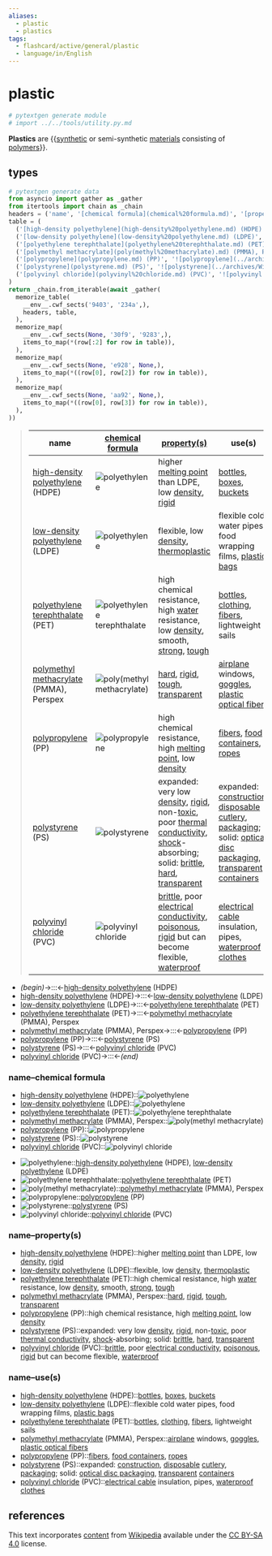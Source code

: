 ```yaml
---
aliases:
  - plastic
  - plastics
tags:
  - flashcard/active/general/plastic
  - language/in/English
---
```


# plastic

```Python
# pytextgen generate module
# import ../../tools/utility.py.md
```

__Plastics__ are {{[synthetic](synthetic%20polymers.md) or semi-synthetic [materials](material.md) consisting of [polymers](polymer.md)}}. <!--SR:!2025-03-02,513,301-->

## types

```Python
# pytextgen generate data
from asyncio import gather as _gather
from itertools import chain as _chain
headers = ('name', '[chemical formula](chemical%20formula.md)', '[property(s)](property.md)', 'use(s)',)
table = (
  ('[high-density polyethylene](high-density%20polyethylene.md) (HDPE)', '![polyethylene](../archives/Wikimedia%20Commons/Polyethylene%20repeat%20unit.svg)', 'higher [melting point](melting%20point.md) than LDPE, low [density](density.md), [rigid](stiffness.md)', '[bottles](bottle.md), [boxes](boxes.md), [buckets](bucket.md)'),
  ('[low-density polyethylene](low-density%20polyethylene.md) (LDPE)', '![polyethylene](../archives/Wikimedia%20Commons/Polyethylene%20repeat%20unit.svg)', 'flexible, low [density](density.md), [thermoplastic](thermoplastic.md)', 'flexible cold water pipes, food wrapping films, [plastic bags](plastic%20bag.md)',),
  ('[polyethylene terephthalate](polyethylene%20terephthalate.md) (PET)', '![polyethylene terephthalate](../archives/Wikimedia%20Commons/Polyethyleneterephthalate.svg)', 'high chemical resistance, high [water](water.md) resistance, low [density](density.md), smooth, [strong](strength%20of%20materials.md), [tough](toughness.md)', '[bottles](bottle.md), [clothing](clothing.md), [fibers](fiber.md), lightweight sails',),
  ('[polymethyl methacrylate](poly(methyl%20methacrylate).md) (PMMA), Perspex', '![poly(methyl methacrylate)](../archives/Wikimedia%20Commons/PMMA%20repeating%20unit.svg)', '[hard](hardness.md), [rigid](rigidity.md), [tough](toughness.md), [transparent](transparency%20and%20translucency.md)', '[airplane](airplane.md) windows, [goggles](goggles.md), [plastic optical fibers](plastic%20optical%20fiber.md)',),
  ('[polypropylene](polypropylene.md) (PP)', '![polypropylene](../archives/Wikimedia%20Commons/Polypropylen.svg)', 'high chemical resistance, high [melting point](melting%20point.md), low [density](density.md)', '[fibers](fiber.md), [food containers](food%20storage%20container.md), [ropes](rope.md)',),
  ('[polystyrene](polystyrene.md) (PS)', '![polystyrene](../archives/Wikimedia%20Commons/Polystyrene.svg)', 'expanded: very low [density](density.md), [rigid](stiffness.md), non-[toxic](toxicity.md), poor [thermal conductivity](thermal%20conductivity.md), [shock](shock%20(mechanics).md)-absorbing; solid: [brittle](brittleness.md), [hard](hardness.md), [transparent](transparency%20and%20translucency.md)', 'expanded: [construction](construction.md), [disposable](disposable%20product.md) [cutlery](cutlery.md), [packaging](packaging%20and%20labeling.md); solid: [optical disc packaging](optical%20disc%20packaging.md), [transparent](transparency%20and%20translucency.md) [containers](container.md)'),
  ('[polyvinyl chloride](polyvinyl%20chloride.md) (PVC)', '![polyvinyl chloride](../archives/Wikimedia%20Commons/Polyvinylchlorid.svg)', '[brittle](brittleness.md), poor [electrical conductivity](electrical%20conductivity.md), [poisonous](poison.md), [rigid](stiffness.md) but can become flexible, [waterproof](waterproof.md)', '[electrical cable](electrical%20cable.md) insulation, pipes, [waterproof](waterproof.md) [clothes](textile.md)',),
)
return _chain.from_iterable(await _gather(
  memorize_table(
    __env__.cwf_sects('9403', '234a',),
    headers, table,
  ),
  memorize_map(
    __env__.cwf_sects(None, '30f9', '9283',),
    items_to_map(*(row[:2] for row in table)),
  ),
  memorize_map(
    __env__.cwf_sects(None, 'e928', None,),
    items_to_map(*((row[0], row[2]) for row in table)),
  ),
  memorize_map(
    __env__.cwf_sects(None, 'aa92', None,),
    items_to_map(*((row[0], row[3]) for row in table)),
  ),
))
```

<!--pytextgen generate section="9403"--><!-- The following content is generated at 2023-12-04T08:10:23.099047+08:00. Any edits will be overridden! -->

> | name | [chemical formula](chemical%20formula.md) | [property(s)](property.md) | use(s) |
> |-|-|-|-|
> | [high-density polyethylene](high-density%20polyethylene.md) (HDPE) | ![polyethylene](../archives/Wikimedia%20Commons/Polyethylene%20repeat%20unit.svg) | higher [melting point](melting%20point.md) than LDPE, low [density](density.md), [rigid](stiffness.md) | [bottles](bottle.md), [boxes](boxes.md), [buckets](bucket.md) |
> | [low-density polyethylene](low-density%20polyethylene.md) (LDPE) | ![polyethylene](../archives/Wikimedia%20Commons/Polyethylene%20repeat%20unit.svg) | flexible, low [density](density.md), [thermoplastic](thermoplastic.md) | flexible cold water pipes, food wrapping films, [plastic bags](plastic%20bag.md) |
> | [polyethylene terephthalate](polyethylene%20terephthalate.md) (PET) | ![polyethylene terephthalate](../archives/Wikimedia%20Commons/Polyethyleneterephthalate.svg) | high chemical resistance, high [water](water.md) resistance, low [density](density.md), smooth, [strong](strength%20of%20materials.md), [tough](toughness.md) | [bottles](bottle.md), [clothing](clothing.md), [fibers](fiber.md), lightweight sails |
> | [polymethyl methacrylate](poly(methyl%20methacrylate).md) (PMMA), Perspex | ![poly(methyl methacrylate)](../archives/Wikimedia%20Commons/PMMA%20repeating%20unit.svg) | [hard](hardness.md), [rigid](rigidity.md), [tough](toughness.md), [transparent](transparency%20and%20translucency.md) | [airplane](airplane.md) windows, [goggles](goggles.md), [plastic optical fibers](plastic%20optical%20fiber.md) |
> | [polypropylene](polypropylene.md) (PP) | ![polypropylene](../archives/Wikimedia%20Commons/Polypropylen.svg) | high chemical resistance, high [melting point](melting%20point.md), low [density](density.md) | [fibers](fiber.md), [food containers](food%20storage%20container.md), [ropes](rope.md) |
> | [polystyrene](polystyrene.md) (PS) | ![polystyrene](../archives/Wikimedia%20Commons/Polystyrene.svg) | expanded: very low [density](density.md), [rigid](stiffness.md), non-[toxic](toxicity.md), poor [thermal conductivity](thermal%20conductivity.md), [shock](shock%20(mechanics).md)-absorbing; solid: [brittle](brittleness.md), [hard](hardness.md), [transparent](transparency%20and%20translucency.md) | expanded: [construction](construction.md), [disposable](disposable%20product.md) [cutlery](cutlery.md), [packaging](packaging%20and%20labeling.md); solid: [optical disc packaging](optical%20disc%20packaging.md), [transparent](transparency%20and%20translucency.md) [containers](container.md) |
> | [polyvinyl chloride](polyvinyl%20chloride.md) (PVC) | ![polyvinyl chloride](../archives/Wikimedia%20Commons/Polyvinylchlorid.svg) | [brittle](brittleness.md), poor [electrical conductivity](electrical%20conductivity.md), [poisonous](poison.md), [rigid](stiffness.md) but can become flexible, [waterproof](waterproof.md) | [electrical cable](electrical%20cable.md) insulation, pipes, [waterproof](waterproof.md) [clothes](textile.md) |

<!--/pytextgen-->

<!--pytextgen generate section="234a"--><!-- The following content is generated at 2024-01-04T20:17:52.496485+08:00. Any edits will be overridden! -->

- _(begin)_→:::←[high-density polyethylene](high-density%20polyethylene.md) (HDPE) <!--SR:!2028-09-05,1550,354!2028-04-01,1329,341-->
- [high-density polyethylene](high-density%20polyethylene.md) (HDPE)→:::←[low-density polyethylene](low-density%20polyethylene.md) (LDPE) <!--SR:!2028-08-25,1541,354!2028-03-27,1325,341-->
- [low-density polyethylene](low-density%20polyethylene.md) (LDPE)→:::←[polyethylene terephthalate](polyethylene%20terephthalate.md) (PET) <!--SR:!2025-07-16,497,254!2027-06-25,1115,334-->
- [polyethylene terephthalate](polyethylene%20terephthalate.md) (PET)→:::←[polymethyl methacrylate](poly(methyl%20methacrylate).md) (PMMA), Perspex <!--SR:!2024-10-12,119,249!2025-12-04,460,249-->
- [polymethyl methacrylate](poly(methyl%20methacrylate).md) (PMMA), Perspex→:::←[polypropylene](polypropylene.md) (PP) <!--SR:!2025-04-18,265,194!2025-07-02,440,274-->
- [polypropylene](polypropylene.md) (PP)→:::←[polystyrene](polystyrene.md) (PS) <!--SR:!2026-04-12,706,274!2024-10-01,233,274-->
- [polystyrene](polystyrene.md) (PS)→:::←[polyvinyl chloride](polyvinyl%20chloride.md) (PVC) <!--SR:!2027-03-25,1048,334!2026-07-16,730,281-->
- [polyvinyl chloride](polyvinyl%20chloride.md) (PVC)→:::←_(end)_ <!--SR:!2028-05-01,1449,354!2027-07-03,1121,334-->

<!--/pytextgen-->

### name–chemical formula

<!--pytextgen generate section="30f9"--><!-- The following content is generated at 2024-01-04T20:17:52.436922+08:00. Any edits will be overridden! -->

- [high-density polyethylene](high-density%20polyethylene.md) (HDPE)::![polyethylene](../archives/Wikimedia%20Commons/Polyethylene%20repeat%20unit.svg) <!--SR:!2026-12-25,977,330-->
- [low-density polyethylene](low-density%20polyethylene.md) (LDPE)::![polyethylene](../archives/Wikimedia%20Commons/Polyethylene%20repeat%20unit.svg) <!--SR:!2028-06-07,1476,354-->
- [polyethylene terephthalate](polyethylene%20terephthalate.md) (PET)::![polyethylene terephthalate](../archives/Wikimedia%20Commons/Polyethyleneterephthalate.svg) <!--SR:!2024-09-27,384,274-->
- [polymethyl methacrylate](poly(methyl%20methacrylate).md) (PMMA), Perspex::![poly(methyl methacrylate)](../archives/Wikimedia%20Commons/PMMA%20repeating%20unit.svg) <!--SR:!2025-02-12,229,190-->
- [polypropylene](polypropylene.md) (PP)::![polypropylene](../archives/Wikimedia%20Commons/Polypropylen.svg) <!--SR:!2028-03-23,1322,341-->
- [polystyrene](polystyrene.md) (PS)::![polystyrene](../archives/Wikimedia%20Commons/Polystyrene.svg) <!--SR:!2025-08-20,393,301-->
- [polyvinyl chloride](polyvinyl%20chloride.md) (PVC)::![polyvinyl chloride](../archives/Wikimedia%20Commons/Polyvinylchlorid.svg) <!--SR:!2029-06-14,1783,369-->

<!--/pytextgen-->

<!--pytextgen generate section="9283"--><!-- The following content is generated at 2024-01-04T20:17:52.533818+08:00. Any edits will be overridden! -->

- ![polyethylene](../archives/Wikimedia%20Commons/Polyethylene%20repeat%20unit.svg)::[high-density polyethylene](high-density%20polyethylene.md) (HDPE), [low-density polyethylene](low-density%20polyethylene.md) (LDPE) <!--SR:!2028-08-13,1531,354-->
- ![polyethylene terephthalate](../archives/Wikimedia%20Commons/Polyethyleneterephthalate.svg)::[polyethylene terephthalate](polyethylene%20terephthalate.md) (PET) <!--SR:!2025-01-01,187,254-->
- ![poly(methyl methacrylate)](../archives/Wikimedia%20Commons/PMMA%20repeating%20unit.svg)::[polymethyl methacrylate](poly(methyl%20methacrylate).md) (PMMA), Perspex <!--SR:!2025-03-23,478,294-->
- ![polypropylene](../archives/Wikimedia%20Commons/Polypropylen.svg)::[polypropylene](polypropylene.md) (PP) <!--SR:!2026-01-05,746,321-->
- ![polystyrene](../archives/Wikimedia%20Commons/Polystyrene.svg)::[polystyrene](polystyrene.md) (PS) <!--SR:!2026-02-23,747,321-->
- ![polyvinyl chloride](../archives/Wikimedia%20Commons/Polyvinylchlorid.svg)::[polyvinyl chloride](polyvinyl%20chloride.md) (PVC) <!--SR:!2028-02-19,1301,349-->

<!--/pytextgen-->

### name–property(s)

<!--pytextgen generate section="e928"--><!-- The following content is generated at 2024-01-04T20:17:52.406405+08:00. Any edits will be overridden! -->

- [high-density polyethylene](high-density%20polyethylene.md) (HDPE)::higher [melting point](melting%20point.md) than LDPE, low [density](density.md), [rigid](stiffness.md) <!--SR:!2024-10-18,174,194-->
- [low-density polyethylene](low-density%20polyethylene.md) (LDPE)::flexible, low [density](density.md), [thermoplastic](thermoplastic.md) <!--SR:!2025-10-02,474,214-->
- [polyethylene terephthalate](polyethylene%20terephthalate.md) (PET)::high chemical resistance, high [water](water.md) resistance, low [density](density.md), smooth, [strong](strength%20of%20materials.md), [tough](toughness.md) <!--SR:!2024-09-23,90,150-->
- [polymethyl methacrylate](poly(methyl%20methacrylate).md) (PMMA), Perspex::[hard](hardness.md), [rigid](rigidity.md), [tough](toughness.md), [transparent](transparency%20and%20translucency.md) <!--SR:!2026-02-03,611,241-->
- [polypropylene](polypropylene.md) (PP)::high chemical resistance, high [melting point](melting%20point.md), low [density](density.md) <!--SR:!2024-11-01,45,130-->
- [polystyrene](polystyrene.md) (PS)::expanded: very low [density](density.md), [rigid](stiffness.md), non-[toxic](toxicity.md), poor [thermal conductivity](thermal%20conductivity.md), [shock](shock%20(mechanics).md)-absorbing; solid: [brittle](brittleness.md), [hard](hardness.md), [transparent](transparency%20and%20translucency.md) <!--SR:!2025-01-28,216,201-->
- [polyvinyl chloride](polyvinyl%20chloride.md) (PVC)::[brittle](brittleness.md), poor [electrical conductivity](electrical%20conductivity.md), [poisonous](poison.md), [rigid](stiffness.md) but can become flexible, [waterproof](waterproof.md) <!--SR:!2024-10-18,55,130-->

<!--/pytextgen-->

### name–use(s)

<!--pytextgen generate section="aa92"--><!-- The following content is generated at 2024-01-04T20:17:52.377880+08:00. Any edits will be overridden! -->

- [high-density polyethylene](high-density%20polyethylene.md) (HDPE)::[bottles](bottle.md), [boxes](boxes.md), [buckets](bucket.md) <!--SR:!2025-04-21,454,254-->
- [low-density polyethylene](low-density%20polyethylene.md) (LDPE)::flexible cold water pipes, food wrapping films, [plastic bags](plastic%20bag.md) <!--SR:!2025-06-16,406,210-->
- [polyethylene terephthalate](polyethylene%20terephthalate.md) (PET)::[bottles](bottle.md), [clothing](clothing.md), [fibers](fiber.md), lightweight sails <!--SR:!2024-10-15,49,130-->
- [polymethyl methacrylate](poly(methyl%20methacrylate).md) (PMMA), Perspex::[airplane](airplane.md) windows, [goggles](goggles.md), [plastic optical fibers](plastic%20optical%20fiber.md) <!--SR:!2026-11-21,829,261-->
- [polypropylene](polypropylene.md) (PP)::[fibers](fiber.md), [food containers](food%20storage%20container.md), [ropes](rope.md) <!--SR:!2024-11-09,87,130-->
- [polystyrene](polystyrene.md) (PS)::expanded: [construction](construction.md), [disposable](disposable%20product.md) [cutlery](cutlery.md), [packaging](packaging%20and%20labeling.md); solid: [optical disc packaging](optical%20disc%20packaging.md), [transparent](transparency%20and%20translucency.md) [containers](container.md) <!--SR:!2025-01-29,288,201-->
- [polyvinyl chloride](polyvinyl%20chloride.md) (PVC)::[electrical cable](electrical%20cable.md) insulation, pipes, [waterproof](waterproof.md) [clothes](textile.md) <!--SR:!2024-11-11,198,229-->

<!--/pytextgen-->

## references

This text incorporates [content](https://en.wikipedia.org/wiki/plastic) from [Wikipedia](Wikipedia.md) available under the [CC BY-SA 4.0](https://creativecommons.org/licenses/by-sa/4.0/) license.
